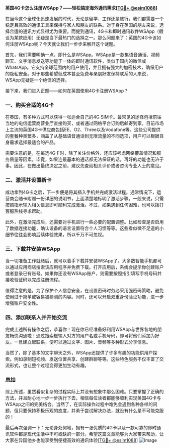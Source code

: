 **英国4G卡怎么注册WSApp？——轻松搞定海外通讯需求[[TG💪+ @esim1088](https://t.me/s/esim1088)]**

在当今这个全球化迅速发展的时代，无论是留学、工作还是旅行，我们都需要一个稳定且高效的通讯工具来保持与家人和朋友的联系。对于身在英国的朋友来说，选择合适的通讯方式显得尤为重要。而提到通讯，4G卡和即时通讯软件WSApp（假设为某款应用）无疑是当下最热门的选择之一。那么问题来了：英国的4G卡该如何注册WSApp呢？今天就让我们一步步来解开这个谜题。

首先，我们需要明确一点，即什么是WSApp。WSApp是一款集语音通话、视频聊天、文字消息发送等功能于一体的即时通讯软件，类似于国内的微信或WhatsApp。它支持全球范围内的用户使用，并且拥有强大的加密技术，确保用户的隐私安全。对于那些希望低成本甚至免费与亲朋好友保持联系的人来说，WSApp无疑是一个绝佳的选择。

接下来，我们进入正题——如何在英国使用4G卡注册WSApp？

### 一、购买合适的4G卡

在英国，有多种方式可以获得一张适合自己的4G SIM卡。最常见的途径包括前往当地的电信运营商营业厅直接购买，或者通过网络平台订购后邮寄到家。目前市场上主流的英国4G卡供应商包括EE、O2、Three以及Vodafone等。这些公司提供的套餐种类繁多，涵盖了从基础语音通话到无限流量的不同选项，用户可以根据自身需求选择最适合的产品。

需要注意的是，在挑选4G卡时，除了关注价格外，还应该考虑网络覆盖情况和服务质量等因素。毕竟，如果连最基本的通话都无法保证的话，再好的功能也无济于事。因此，在做出最终决定之前，建议先查阅相关评价或者咨询专业人士的意见。

### 二、激活并设置新卡

成功拿到4G卡之后，下一步便是将其插入手机并完成激活过程。通常情况下，运营商会随卡附赠一份详细的说明书，上面清楚地标明了激活步骤。一般来说，只需按照指示输入相关信息即可顺利完成激活。不过，如果遇到任何困难，也可以拨打客服热线寻求帮助。

此外，在激活完成后，还需要对手机进行一些必要的配置调整。比如检查是否启用了数据连接功能，确认设备的语言设置符合个人习惯等等。这些看似微不足道的小细节往往会影响后续体验效果，所以千万不可忽视。

### 三、下载并安装WSApp

当一切准备工作就绪后，就可以着手下载并安装WSApp了。大多数智能手机都可以通过应用商店搜索该应用程序并免费下载。打开应用后，系统会提示你创建账户或者登录已有账号。如果你还没有WSApp账户，则需要按照指引填写手机号码并接收验证码以完成注册流程。

值得注意的是，为了保护个人信息安全，在设置密码时务必采用强密码策略，避免使用过于简单或容易被猜测的内容。同时，还可以开启双重身份验证功能，进一步增强账户安全性。

### 四、添加联系人并开始交流

完成上述所有操作之后，恭喜你！现在你已经准备好利用WSApp与世界各地的朋友畅快沟通啦！通过搜索框输入对方的用户名或手机号码，即可将他们添加为好友。一旦建立起联系，便可以通过文字、图片、音频等多种形式分享信息。

当然了，除了基本的文字聊天之外，WSApp还提供了许多有趣的功能供用户探索。例如录制短视频、发送位置共享、创建群聊等等。这些特色服务不仅丰富了交流形式，也让整个过程变得更加生动有趣。

### 总结

综上所述，虽然看似复杂的过程实际上并没有想象中那么困难。只要掌握了正确的方法，并且耐心地一步一步执行下去，相信每位读者都能够顺利实现英国4G卡与WSApp之间的完美结合。当然了，在实际操作过程中难免会遇到各种各样的问题，但只要保持积极乐观的态度，并勇于尝试解决办法，就没有什么是不可能克服的！

最后再次强调一下：无论身处何地，拥有一张优质的4G卡以及一款可靠的即时通讯软件都是现代生活中不可或缺的一部分。希望这篇文章能够为大家带来帮助，让大家在异国他乡也能享受到便捷高效的通讯体验[[TG💪+ @esim1088](https://t.me/s/esim1088)] ![Image](https://i.postimg.cc/4NQfJmqS/Snipaste-2025-05-13-00-14-12.png)